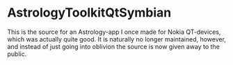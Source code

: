 # AstrologyToolkitQtSymbian

This is the source for an Astrology-app I once made for Nokia QT-devices, which was actually quite good.
It is naturally no longer maintained, however, and instead of just going into oblivion the source is now given away to the public.
